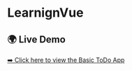 # LearnignVue

## 🌍 Live Demo  
<html>
    

<a href="https://nuraddin0.github.io/LearnignVue/Hafta-1/8-loops-and-Todo-App/" target="_blank">➡️ Click here to view the Basic ToDo App</a>
<script>
    document.querySelectorAll('a').forEach(link => {
        link.setAttribute('target', '_blank');
    });
</script>
</html>
